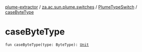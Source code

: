 [plume-extractor](../../index.md) / [za.ac.sun.plume.switches](../index.md) / [PlumeTypeSwitch](index.md) / [caseByteType](./case-byte-type.md)

# caseByteType

`fun caseByteType(type: ByteType): `[`Unit`](https://kotlinlang.org/api/latest/jvm/stdlib/kotlin/-unit/index.html)